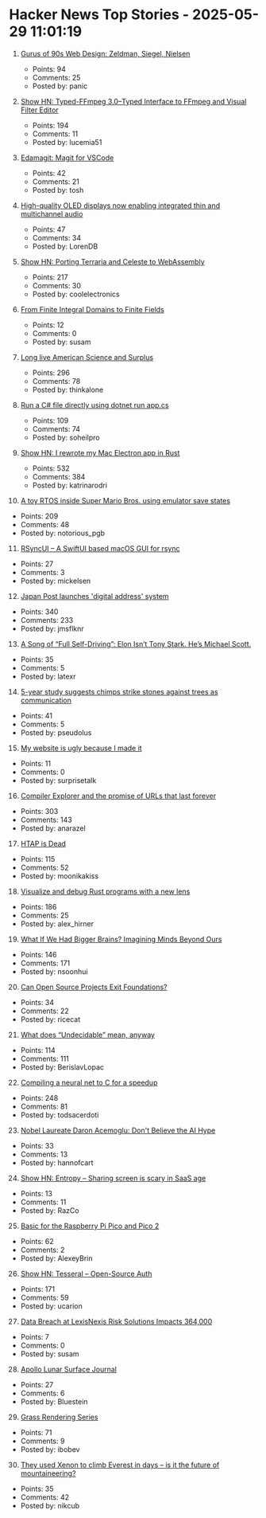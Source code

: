 # Hacker News Top Stories - 2025-05-29 11:01:19

1. [Gurus of 90s Web Design: Zeldman, Siegel, Nielsen](https://cybercultural.com/p/web-design-1997/)
   - Points: 94
   - Comments: 25
   - Posted by: panic

2. [Show HN: Typed-FFmpeg 3.0–Typed Interface to FFmpeg and Visual Filter Editor](https://github.com/livingbio/typed-ffmpeg)
   - Points: 194
   - Comments: 11
   - Posted by: lucemia51

3. [Edamagit: Magit for VSCode](https://github.com/kahole/edamagit)
   - Points: 42
   - Comments: 21
   - Posted by: tosh

4. [High-quality OLED displays now enabling integrated thin and multichannel audio](https://www.sciencedaily.com/releases/2025/05/250521125055.htm)
   - Points: 47
   - Comments: 34
   - Posted by: LorenDB

5. [Show HN: Porting Terraria and Celeste to WebAssembly](https://velzie.rip/blog/celeste-wasm)
   - Points: 217
   - Comments: 30
   - Posted by: coolelectronics

6. [From Finite Integral Domains to Finite Fields](https://susam.net/from-finite-integral-domains-to-finite-fields.html)
   - Points: 12
   - Comments: 0
   - Posted by: susam

7. [Long live American Science and Surplus](https://milwaukeerecord.com/city-life/long-live-american-science-surplus-which-needs-your-help/)
   - Points: 296
   - Comments: 78
   - Posted by: thinkalone

8. [Run a C# file directly using dotnet run app.cs](https://devblogs.microsoft.com/dotnet/announcing-dotnet-run-app/)
   - Points: 109
   - Comments: 74
   - Posted by: soheilpro

9. [Show HN: I rewrote my Mac Electron app in Rust](https://desktopdocs.com/?v=2025)
   - Points: 532
   - Comments: 384
   - Posted by: katrinarodri

10. [A toy RTOS inside Super Mario Bros. using emulator save states](https://prettygoodblog.com/p/what-threads-are-part-2)
   - Points: 209
   - Comments: 48
   - Posted by: notorious_pgb

11. [RSyncUI – A SwiftUI based macOS GUI for rsync](https://github.com/rsyncOSX/RsyncUI)
   - Points: 27
   - Comments: 3
   - Posted by: mickelsen

12. [Japan Post launches 'digital address' system](https://www.japantimes.co.jp/business/2025/05/27/companies/japan-post-digital-address/)
   - Points: 340
   - Comments: 233
   - Posted by: jmsflknr

13. [A Song of “Full Self-Driving”: Elon Isn’t Tony Stark. He’s Michael Scott.](https://www.thebulwark.com/p/elon-musk-self-driving-fsd-tesla-tony-stark-michael-scott)
   - Points: 35
   - Comments: 5
   - Posted by: latexr

14. [5-year study suggests chimps strike stones against trees as communication](https://phys.org/news/2025-05-year-chimpanzees-stones-trees-communication.html)
   - Points: 41
   - Comments: 5
   - Posted by: pseudolus

15. [My website is ugly because I made it](https://goodinternetmagazine.com/my-website-is-ugly-because-i-made-it/)
   - Points: 11
   - Comments: 0
   - Posted by: surprisetalk

16. [Compiler Explorer and the promise of URLs that last forever](https://xania.org/202505/compiler-explorer-urls-forever)
   - Points: 303
   - Comments: 143
   - Posted by: anarazel

17. [HTAP is Dead](https://www.mooncake.dev/blog/htap-is-dead)
   - Points: 115
   - Comments: 52
   - Posted by: moonikakiss

18. [Visualize and debug Rust programs with a new lens](https://firedbg.sea-ql.org/)
   - Points: 186
   - Comments: 25
   - Posted by: alex_hirner

19. [What If We Had Bigger Brains? Imagining Minds Beyond Ours](https://writings.stephenwolfram.com/2025/05/what-if-we-had-bigger-brains-imagining-minds-beyond-ours/)
   - Points: 146
   - Comments: 171
   - Posted by: nsoonhui

20. [Can Open Source Projects Exit Foundations?](https://www.infoq.com/news/2025/05/nats-cncf-open-source/)
   - Points: 34
   - Comments: 22
   - Posted by: ricecat

21. [What does “Undecidable” mean, anyway](https://buttondown.com/hillelwayne/archive/what-does-undecidable-mean-anyway/)
   - Points: 114
   - Comments: 111
   - Posted by: BerislavLopac

22. [Compiling a neural net to C for a speedup](https://slightknack.dev/blog/difflogic/)
   - Points: 248
   - Comments: 81
   - Posted by: todsacerdoti

23. [Nobel Laureate Daron Acemoglu: Don't Believe the AI Hype](https://www.project-syndicate.org/commentary/ai-productivity-boom-forecasts-countered-by-theory-and-data-by-daron-acemoglu-2024-05)
   - Points: 33
   - Comments: 13
   - Posted by: hannofcart

24. [Show HN: Entropy – Sharing screen is scary in SaaS age](https://entropysec.io/)
   - Points: 13
   - Comments: 11
   - Posted by: RazCo

25. [Basic for the Raspberry Pi Pico and Pico 2](https://geoffg.net/picomite.html)
   - Points: 62
   - Comments: 2
   - Posted by: AlexeyBrin

26. [Show HN: Tesseral – Open-Source Auth](https://github.com/tesseral-labs/tesseral)
   - Points: 171
   - Comments: 59
   - Posted by: ucarion

27. [Data Breach at LexisNexis Risk Solutions Impacts 364,000](https://www.securityweek.com/364000-impacted-by-data-breach-at-lexisnexis-risk-solutions/)
   - Points: 7
   - Comments: 0
   - Posted by: susam

28. [Apollo Lunar Surface Journal](https://www.nasa.gov/history/alsj/)
   - Points: 27
   - Comments: 6
   - Posted by: Bluestein

29. [Grass Rendering Series](https://hexaquo.at/pages/grass-rendering-series-part-1-theory/)
   - Points: 71
   - Comments: 9
   - Posted by: ibobev

30. [They used Xenon to climb Everest in days – is it the future of mountaineering?](https://www.nytimes.com/2025/05/27/world/europe/mount-everest-xenon-gas-nepal-uk-climbers.html)
   - Points: 35
   - Comments: 42
   - Posted by: nikcub


